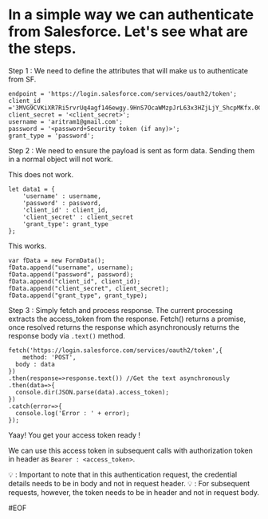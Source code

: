# In a simple way we can authenticate from Salesforce. Let's see what are the steps.

Step 1 : We need to define the attributes that will make us to authenticate from SF.

```
endpoint = 'https://login.salesforce.com/services/oauth2/token';
client_id ='3MVG9CVKiXR7Ri5rvrUq4agf146ewgy.9HnS7OcaWMzpJrL63x3HZjLjY_ShcpMKfx.0C6h1ojd8EOyWkt7dV';
client_secret = '<client_secret>';
username = 'aritram1@gmail.com';
password = '<password+Security token (if any)>';
grant_type = 'password'; 
```
Step 2 : We need to ensure the payload is sent as form data. Sending them in a normal object will not work.

This does not work.
```
let data1 = {
    'username' : username,
    'password' : password,
    'client_id' : client_id,
    'client_secret' : client_secret
    'grant_type': grant_type
};
```

This works.
```
var fData = new FormData();
fData.append("username", username);
fData.append("password", password);
fData.append("client_id", client_id);
fData.append("client_secret", client_secret);
fData.append("grant_type", grant_type);
```

Step 3 : Simply fetch and process response. The current processing extracts the access_token from the response. Fetch() returns a promise, once resolved returns
the response which asynchronously returns the response body via ```.text()``` method.

```
fetch('https://login.salesforce.com/services/oauth2/token',{
	method: 'POST', 
  body : data    
})
.then(response=>response.text()) //Get the text asynchronously
.then(data=>{
  console.dir(JSON.parse(data).access_token);
})
.catch(error=>{
  console.log('Error : ' + error);
});
```
Yaay! You get your access token ready !

We can use this access token in subsequent calls with authorization token in header as ```Bearer : <access_token>```. 

💡 : Important to note that in this authentication request, the credential details needs to be in body and not in request header.
💡 : For subsequent requests, however, the token needs to be in header and not in request body. 

#EOF
